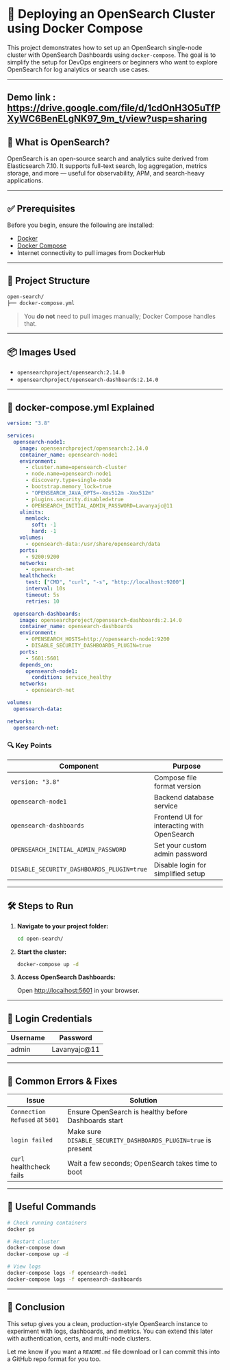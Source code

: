 # 🚀 Deploying an OpenSearch Cluster using Docker Compose

This project demonstrates how to set up an OpenSearch single-node cluster with OpenSearch Dashboards using `docker-compose`. The goal is to simplify the setup for DevOps engineers or beginners who want to explore OpenSearch for log analytics or search use cases.


---
Demo link : https://drive.google.com/file/d/1cdOnH3O5uTfPXyWC6BenELgNK97_9m_t/view?usp=sharing
---

## 🧠 What is OpenSearch?

OpenSearch is an open-source search and analytics suite derived from Elasticsearch 7.10. It supports full-text search, log aggregation, metrics storage, and more — useful for observability, APM, and search-heavy applications.

---

## ✅ Prerequisites

Before you begin, ensure the following are installed:

- [Docker](https://docs.docker.com/get-docker/)
- [Docker Compose](https://docs.docker.com/compose/install/)
- Internet connectivity to pull images from DockerHub

---

## 📁 Project Structure

```bash
open-search/
├── docker-compose.yml
````

> You **do not** need to pull images manually; Docker Compose handles that.

---

## 📦 Images Used

* `opensearchproject/opensearch:2.14.0`
* `opensearchproject/opensearch-dashboards:2.14.0`

---

## 🧾 docker-compose.yml Explained

```yaml
version: "3.8"

services:
  opensearch-node1:
    image: opensearchproject/opensearch:2.14.0
    container_name: opensearch-node1
    environment:
      - cluster.name=opensearch-cluster
      - node.name=opensearch-node1
      - discovery.type=single-node
      - bootstrap.memory_lock=true
      - "OPENSEARCH_JAVA_OPTS=-Xms512m -Xmx512m"
      - plugins.security.disabled=true
      - OPENSEARCH_INITIAL_ADMIN_PASSWORD=Lavanyajc@11
    ulimits:
      memlock:
        soft: -1
        hard: -1
    volumes:
      - opensearch-data:/usr/share/opensearch/data
    ports:
      - 9200:9200
    networks:
      - opensearch-net
    healthcheck:
      test: ["CMD", "curl", "-s", "http://localhost:9200"]
      interval: 10s
      timeout: 5s
      retries: 10

  opensearch-dashboards:
    image: opensearchproject/opensearch-dashboards:2.14.0
    container_name: opensearch-dashboards
    environment:
      - OPENSEARCH_HOSTS=http://opensearch-node1:9200
      - DISABLE_SECURITY_DASHBOARDS_PLUGIN=true
    ports:
      - 5601:5601
    depends_on:
      opensearch-node1:
        condition: service_healthy
    networks:
      - opensearch-net

volumes:
  opensearch-data:

networks:
  opensearch-net:
```

### 🔍 Key Points

| Component                                 | Purpose                                     |
| ----------------------------------------- | ------------------------------------------- |
| `version: "3.8"`                          | Compose file format version                 |
| `opensearch-node1`                        | Backend database service                    |
| `opensearch-dashboards`                   | Frontend UI for interacting with OpenSearch |
| `OPENSEARCH_INITIAL_ADMIN_PASSWORD`       | Set your custom admin password              |
| `DISABLE_SECURITY_DASHBOARDS_PLUGIN=true` | Disable login for simplified setup          |

---

## 🛠️ Steps to Run

1. **Navigate to your project folder:**

   ```bash
   cd open-search/
   ```

2. **Start the cluster:**

   ```bash
   docker-compose up -d
   ```

3. **Access OpenSearch Dashboards:**

   Open [http://localhost:5601](http://localhost:5601) in your browser.

---

## 🔐 Login Credentials

| Username | Password      |
| -------- | ------------- |
| admin    | Lavanyajc\@11 |

---

## 🧯 Common Errors & Fixes

| Issue                          | Solution                                                       |
| ------------------------------ | -------------------------------------------------------------- |
| `Connection Refused` at `5601` | Ensure OpenSearch is healthy before Dashboards start           |
| `login failed`                 | Make sure `DISABLE_SECURITY_DASHBOARDS_PLUGIN=true` is present |
| `curl` healthcheck fails       | Wait a few seconds; OpenSearch takes time to boot              |

---

## 🧪 Useful Commands

```bash
# Check running containers
docker ps

# Restart cluster
docker-compose down
docker-compose up -d

# View logs
docker-compose logs -f opensearch-node1
docker-compose logs -f opensearch-dashboards
```

---

## 📌 Conclusion

This setup gives you a clean, production-style OpenSearch instance to experiment with logs, dashboards, and metrics. You can extend this later with authentication, certs, and multi-node clusters.


Let me know if you want a `README.md` file download or I can commit this into a GitHub repo format for you too.
```
